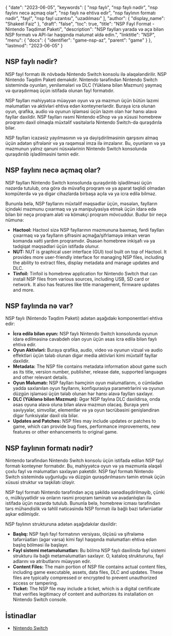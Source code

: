 {
  "date": "2023-06-05",
  "keywords": [
"nsp faylı",
"nsp faylı nədir",
"nsp faylını necə açmaq olar",
"nsp faylı nə ehtiva edir",
"nsp faylının formatı nədir",
"fayl",
"nsp fayl uzantısı",
"uzadılması"
],
  "author": {
    "display_name": "Shakeel Faiz"
},
  "draft": "false",
  "toc": true,
  "title": "NSP Fayl Format - Nintendo Təqdimat Paketi",
  "description": "NSP faylları yarada və aça bilən NSP formatı və API-lər haqqında məlumat əldə edin.",
  "linktitle": "NSP",
  "menu": {
    "docs": {
      "identifier": "game-nsp-az",
      "parent": "game"
}
},
  "lastmod": "2023-06-05"
}

## NSP faylı nədir?

NSP fayl formatı ilk növbədə Nintendo Switch konsolu ilə əlaqələndirilir. NSP Nintendo Təqdim Paketi deməkdir. Nintendo tərəfindən Nintendo Switch sistemində oyunları, yeniləmələri və DLC (Yüklənə bilən Məzmun) yaymaq və quraşdırmaq üçün istifadə olunan fayl formatıdır.

NSP faylları mahiyyətcə müəyyən oyun və ya məzmun üçün bütün lazımi məlumatları və aktivləri ehtiva edən konteynerlərdir. Buraya icra olunan oyun, qrafika, audio və oyunun işləməsi üçün lazım olan hər hansı əlavə fayllar daxildir. NSP faylları rəsmi Nintendo eShop və ya xüsusi homebrew proqramı daxil olmaqla müxtəlif vasitələrlə Nintendo Switch-də quraşdırıla bilər.

NSP faylları icazəsiz yayılmasının və ya dəyişdirilməsinin qarşısını almaq üçün adətən şifrələnir və ya rəqəmsal imza ilə imzalanır. Bu, oyunların və ya məzmunun yalnız qanuni nüsxələrinin Nintendo Switch konsolunda quraşdırılıb işlədilməsini təmin edir.

## NSP faylını necə açmaq olar?

NSP faylları Nintendo Switch konsolunda quraşdırılıb işlədilməsi üçün nəzərdə tutulub, ona görə də müvafiq proqram və ya aparat təqlidi olmadan kompüterdə və ya digər cihazlarda birbaşa açıla və ya icra edilə bilməz.

Bununla belə, NSP fayllarını müxtəlif məqsədlər üçün, məsələn, faylların içindəki məzmunu çıxarmaq və ya manipulyasiya etmək üçün idarə edə bilən bir neçə proqram aləti və köməkçi proqram mövcuddur. Budur bir neçə nümunə:

- **Hactool:** Hactool sizə NSP fayllarının məzmununa baxmaq, fərdi faylları çıxarmaq və ya faylların şifrəsini açmağa/şifrləməyə imkan verən komanda xətti yardım proqramıdır. Əsasən homebrew inkişafı və ya tədqiqat məqsədləri üçün istifadə olunur.
- **NUT:** NUT is graphical user interface (GUI) tool built on top of Hactool. It provides more user-friendly interface for managing NSP files, including the ability to extract files, display metadata and manage updates and DLC.
- **Tinfoil:** Tinfoil is homebrew application for Nintendo Switch that can install NSP files from various sources, including USB, SD card or network. It also has features like title management, firmware updates and more.

## NSP faylında nə var?

NSP faylı (Nintendo Təqdim Paketi) adətən aşağıdakı komponentləri ehtiva edir:

- **İcra edilə bilən oyun:** NSP faylı Nintendo Switch konsolunda oyunun idarə edilməsinə cavabdeh olan oyun üçün əsas icra edilə bilən faylı ehtiva edir.
- **Oyun Aktivləri:** Buraya qrafika, audio, video və oyunun vizual və audio effektləri üçün tələb olunan digər media aktivləri kimi müxtəlif fayllar daxildir.
- **Metadata:** The NSP file contains metadata information about game such as its title, version number, publisher, release date, supported languages and other relevant details.
- **Oyun Məlumatı:** NSP faylları həmçinin oyun məlumatlarını, o cümlədən yadda saxlanılan oyun fayllarını, konfiqurasiya parametrlərini və oyunun düzgün işləməsi üçün tələb olunan hər hansı əlavə faylları saxlayır.
- **DLC (Yüklənə bilən Məzmun):** Əgər NSP faylına DLC daxildirsə, onda əsas oyuna əlavə oluna bilən əlavə məzmun olacaq. Buraya yeni səviyyələr, simvollar, elementlər və ya oyun təcrübəsini genişləndirən digər funksiyalar daxil ola bilər.
- **Updates and Patches:** NSP files may include updates or patches to game, which can provide bug fixes, performance improvements, new features or other enhancements to original game.

## NSP faylının formatı nədir?

Nintendo tərəfindən Nintendo Switch konsolu üçün istifadə edilən NSP fayl formatı konteyner formatıdır. Bu, mahiyyətcə oyun və ya məzmunla əlaqəli çoxlu fayl və məlumatları saxlayan paketdir. NSP fayl formatı Nintendo Switch sistemində uyğunluğu və düzgün quraşdırılmasını təmin etmək üçün xüsusi struktur və təşkilatı izləyir.

NSP fayl formatı Nintendo tərəfindən açıq şəkildə sənədləşdirilməyib, çünki o, mülkiyyətlidir və onların rəsmi proqram təminatı və avadanlıqları ilə istifadə üçün nəzərdə tutulub. Bununla belə, homebrew icması tərəfindən tərs mühəndislik və təhlil nəticəsində NSP formatı ilə bağlı bəzi təfərrüatlar aşkar edilmişdir.

NSP faylının strukturuna adətən aşağıdakılar daxildir:

- **Başlıq:** NSP faylı fayl formatının versiyası, ölçüsü və şifrələmə təfərrüatları (əgər varsa) kimi fayl haqqında məlumatları ehtiva edən başlıq bölməsi ilə başlayır.
- **Fayl sistemi metaməlumatları:** Bu bölmə NSP faylı daxilində fayl sistemi strukturu ilə bağlı metaməlumatları saxlayır. O, kataloq strukturunu, fayl adlarını və atributlarını müəyyən edir.
- **Content Files:** The main portion of NSP file contains actual content files, including game executable, assets, data files, DLC and updates. These files are typically compressed or encrypted to prevent unauthorized access or tampering.
- **Ticket:** The NSP file may include a ticket, which is a digital certificate that verifies legitimacy of content and authorizes its installation on Nintendo Switch console.

## İstinadlar
* [Nintendo Switch](https://en.wikipedia.org/wiki/Nintendo_Switch)


